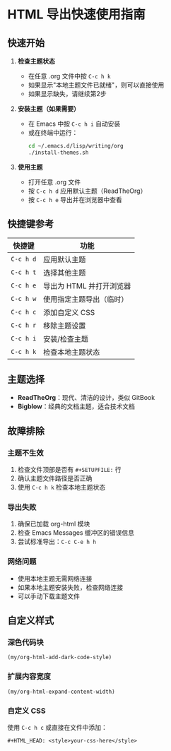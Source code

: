 # HTML 导出快速使用指南

## 快速开始

1. **检查主题状态**
   - 在任意 .org 文件中按 `C-c h k`
   - 如果显示"本地主题文件已就绪"，则可以直接使用
   - 如果显示缺失，请继续第2步

2. **安装主题（如果需要）**
   - 在 Emacs 中按 `C-c h i` 自动安装
   - 或在终端中运行：
     ```bash
     cd ~/.emacs.d/lisp/writing/org
     ./install-themes.sh
     ```

3. **使用主题**
   - 打开任意 .org 文件
   - 按 `C-c h d` 应用默认主题（ReadTheOrg）
   - 按 `C-c h e` 导出并在浏览器中查看

## 快捷键参考

| 快捷键    | 功能                           |
|-----------|--------------------------------|
| `C-c h d` | 应用默认主题                   |
| `C-c h t` | 选择其他主题                   |
| `C-c h e` | 导出为 HTML 并打开浏览器       |
| `C-c h w` | 使用指定主题导出（临时）       |
| `C-c h c` | 添加自定义 CSS                 |
| `C-c h r` | 移除主题设置                   |
| `C-c h i` | 安装/检查主题                  |
| `C-c h k` | 检查本地主题状态               |

## 主题选择

- **ReadTheOrg**：现代、清洁的设计，类似 GitBook
- **Bigblow**：经典的文档主题，适合技术文档

## 故障排除

### 主题不生效
1. 检查文件顶部是否有 `#+SETUPFILE:` 行
2. 确认主题文件路径是否正确
3. 使用 `C-c h k` 检查本地主题状态

### 导出失败
1. 确保已加载 org-html 模块
2. 检查 Emacs Messages 缓冲区的错误信息
3. 尝试标准导出：`C-c C-e h h`

### 网络问题
- 使用本地主题无需网络连接
- 如果本地主题安装失败，检查网络连接
- 可以手动下载主题文件

## 自定义样式

### 深色代码块
```elisp
(my/org-html-add-dark-code-style)
```

### 扩展内容宽度
```elisp
(my/org-html-expand-content-width)
```

### 自定义 CSS
使用 `C-c h c` 或直接在文件中添加：
```org
#+HTML_HEAD: <style>your-css-here</style>
```
